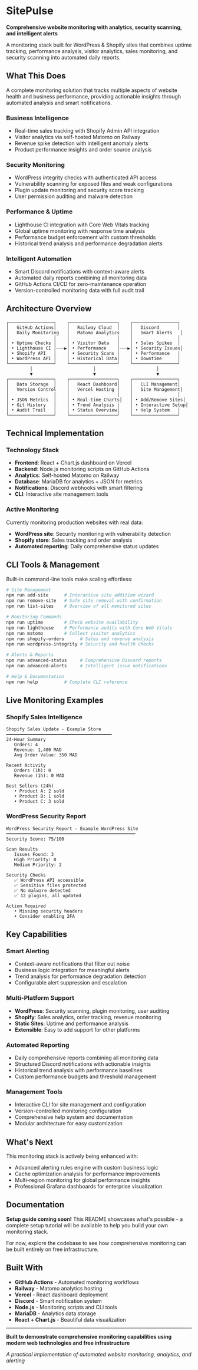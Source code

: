 # SitePulse

**Comprehensive website monitoring with analytics, security scanning, and intelligent alerts**

A monitoring stack built for WordPress & Shopify sites that combines uptime tracking, performance analysis, visitor analytics, sales monitoring, and security scanning into automated daily reports.

## What This Does

A complete monitoring solution that tracks multiple aspects of website health and business performance, providing actionable insights through automated analysis and smart notifications.

### Business Intelligence
- Real-time sales tracking with Shopify Admin API integration
- Visitor analytics via self-hosted Matomo on Railway
- Revenue spike detection with intelligent anomaly alerts
- Product performance insights and order source analysis

### Security Monitoring
- WordPress integrity checks with authenticated API access
- Vulnerability scanning for exposed files and weak configurations
- Plugin update monitoring and security score tracking
- User permission auditing and malware detection

### Performance & Uptime
- Lighthouse CI integration with Core Web Vitals tracking
- Global uptime monitoring with response time analysis
- Performance budget enforcement with custom thresholds
- Historical trend analysis and performance degradation alerts

### Intelligent Automation
- Smart Discord notifications with context-aware alerts
- Automated daily reports combining all monitoring data
- GitHub Actions CI/CD for zero-maintenance operation
- Version-controlled monitoring data with full audit trail

## Architecture Overview

```
┌─────────────────┐    ┌──────────────────┐    ┌─────────────────┐
│   GitHub Actions│    │   Railway Cloud  │    │   Discord       │
│   Daily Monitoring   │   Matomo Analytics    │   Smart Alerts   │
│                 │    │                  │    │                 │
│ • Uptime Checks │    │ • Visitor Data   │    │ • Sales Spikes  │
│ • Lighthouse CI │───▶│ • Performance    │───▶│ • Security Issues│
│ • Shopify API   │    │ • Security Scans │    │ • Performance   │
│ • WordPress API │    │ • Historical Data│    │ • Downtime      │
└─────────────────┘    └──────────────────┘    └─────────────────┘
         │                       │                       │
         ▼                       ▼                       ▼
┌─────────────────┐    ┌──────────────────┐    ┌─────────────────┐
│   Data Storage  │    │   React Dashboard│    │   CLI Management│
│   Version Control    │   Vercel Hosting │    │   Site Management│
│                 │    │                  │    │                 │
│ • JSON Metrics  │    │ • Real-time Charts│   │ • Add/Remove Sites│
│ • Git History   │    │ • Trend Analysis │    │ • Interactive Setup│
│ • Audit Trail   │    │ • Status Overview│    │ • Help System   │
└─────────────────┘    └──────────────────┘    └─────────────────┘
```

## Technical Implementation

### Technology Stack
- **Frontend**: React + Chart.js dashboard on Vercel
- **Backend**: Node.js monitoring scripts on GitHub Actions
- **Analytics**: Self-hosted Matomo on Railway
- **Database**: MariaDB for analytics + JSON for metrics
- **Notifications**: Discord webhooks with smart filtering
- **CLI**: Interactive site management tools

### Active Monitoring
Currently monitoring production websites with real data:
- **WordPress site**: Security monitoring with vulnerability detection
- **Shopify store**: Sales tracking and order analysis
- **Automated reporting**: Daily comprehensive status updates

## CLI Tools & Management

Built-in command-line tools make scaling effortless:

```bash
# Site Management
npm run add-site      # Interactive site addition wizard
npm run remove-site   # Safe site removal with confirmation  
npm run list-sites    # Overview of all monitored sites

# Monitoring Commands  
npm run uptime        # Check website availability
npm run lighthouse    # Performance audits with Core Web Vitals
npm run matomo        # Collect visitor analytics
npm run shopify-orders      # Sales and revenue analysis
npm run wordpress-integrity # Security and health checks

# Alerts & Reports
npm run advanced-status     # Comprehensive Discord reports
npm run advanced-alerts     # Intelligent issue notifications

# Help & Documentation
npm run help          # Complete CLI reference
```

## Live Monitoring Examples

### Shopify Sales Intelligence
```
Shopify Sales Update - Example Store
━━━━━━━━━━━━━━━━━━━━━━━━━━━━━━━━━━━━━━━━
24-Hour Summary
   Orders: 4
   Revenue: 1,400 MAD  
   Avg Order Value: 350 MAD

Recent Activity
   Orders (1h): 0
   Revenue (1h): 0 MAD

Best Sellers (24h)
   • Product A: 2 sold
   • Product B: 1 sold
   • Product C: 3 sold
```

### WordPress Security Report
```
WordPress Security Report - Example WordPress Site
━━━━━━━━━━━━━━━━━━━━━━━━━━━━━━━━━━━━━━━━━━━━━━━━━
Security Score: 75/100

Scan Results
   Issues Found: 3
   High Priority: 0
   Medium Priority: 2

Security Checks
   ✅ WordPress API accessible
   ✅ Sensitive files protected  
   ✅ No malware detected
   ✅ 12 plugins, all updated

Action Required
   • Missing security headers
   • Consider enabling 2FA
```

## Key Capabilities

### Smart Alerting
- Context-aware notifications that filter out noise
- Business logic integration for meaningful alerts
- Trend analysis for performance degradation detection
- Configurable alert suppression and escalation

### Multi-Platform Support
- **WordPress**: Security scanning, plugin monitoring, user auditing
- **Shopify**: Sales analytics, order tracking, revenue monitoring
- **Static Sites**: Uptime and performance analysis
- **Extensible**: Easy to add support for other platforms

### Automated Reporting
- Daily comprehensive reports combining all monitoring data
- Structured Discord notifications with actionable insights
- Historical trend analysis with performance baselines
- Custom performance budgets and threshold management

### Management Tools
- Interactive CLI for site management and configuration
- Version-controlled monitoring configuration
- Comprehensive help system and documentation
- Modular architecture for easy customization

## What's Next

This monitoring stack is actively being enhanced with:

- Advanced alerting rules engine with custom business logic
- Cache optimization analysis for performance improvements  
- Multi-region monitoring for global performance insights
- Professional Grafana dashboards for enterprise visualization

## Documentation

**Setup guide coming soon!** This README showcases what's possible - a complete setup tutorial will be available to help you build your own monitoring stack.

For now, explore the codebase to see how comprehensive monitoring can be built entirely on free infrastructure.

## Built With

- **GitHub Actions** - Automated monitoring workflows
- **Railway** - Matomo analytics hosting  
- **Vercel** - React dashboard deployment
- **Discord** - Smart notification system
- **Node.js** - Monitoring scripts and CLI tools
- **MariaDB** - Analytics data storage
- **React + Chart.js** - Beautiful data visualization

---

**Built to demonstrate comprehensive monitoring capabilities using modern web technologies and free infrastructure**

*A practical implementation of automated website monitoring, analytics, and alerting*